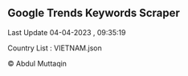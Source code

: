 

## Google Trends Keywords Scraper 
 
Last Update 04-04-2023 , 09:35:19

Country List :
VIETNAM.json



© Abdul Muttaqin 

